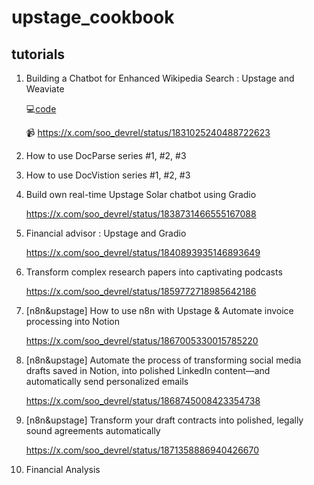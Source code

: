 # upstage_cookbook


## tutorials
1. Building a Chatbot for Enhanced Wikipedia Search : Upstage and Weaviate

   💻[code](https://github.com/duper203/upstage_cookbook/blob/main/wiki_tutorial_upstage_weaviate.ipynb)

   📹 https://x.com/soo_devrel/status/1831025240488722623

3. How to use DocParse series #1, #2, #3

4. How to use DocVistion series #1, #2, #3

5. Build own real-time Upstage Solar chatbot using Gradio

   https://x.com/soo_devrel/status/1838731466555167088

6. Financial advisor : Upstage and Gradio

   https://x.com/soo_devrel/status/1840893935146893649

7. Transform complex research papers into captivating podcasts

   https://x.com/soo_devrel/status/1859772718985642186

8. [n8n&upstage] How to use n8n with Upstage & Automate invoice processing into Notion

   https://x.com/soo_devrel/status/1867005330015785220
   
9. [n8n&upstage] Automate the process of transforming social media drafts saved in Notion, into polished LinkedIn content—and automatically send personalized emails

   https://x.com/soo_devrel/status/1868745008423354738
   
10. [n8n&upstage] Transform your draft contracts into polished, legally sound agreements automatically
   
    https://x.com/soo_devrel/status/1871358886940426670

11. Financial Analysis
